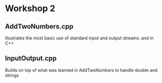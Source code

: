 # Workshop 2

## AddTwoNumbers.cpp

Illustrates the most basic use of standard input and output streams: <cin> and <cout> in C++

## InputOutput.cpp

Builds on top of what was learned in AddTwoNumbers to handle double and strings
